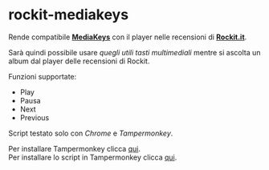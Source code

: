 # rockit-mediakeys
Rende compatibile **[MediaKeys](http://sway.fm)** con il player nelle recensioni di **[Rockit.it](http://www.rockit.it/web/recensioni.php)**.

Sarà quindi possibile usare *quegli utili tasti multimediali* mentre si ascolta un album dal player delle recensioni di Rockit.

Funzioni supportate:
- Play
- Pausa
- Next
- Previous

Script testato solo con *Chrome* e *Tampermonkey*.

Per installare Tampermonkey clicca [qui](https://chrome.google.com/webstore/detail/dhdgffkkebhmkfjojejmpbldmpobfkfo).
<br>
Per installare lo script in Tampermonkey clicca [qui](https://github.com/gianlucaparadise/rockit-mediakeys/raw/master/rockit-mediakeys.user.js).
